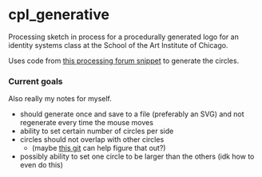 # cpl_generative
Processing sketch in process for a procedurally generated logo for an identity systems class at the School of the Art Institute of Chicago.

Uses code from [this processing forum snippet](https://forum.processing.org/one/topic/filling-a-shape-with-other-shapes.html) to generate the circles.

### Current goals
Also really my notes for myself.

 - should generate once and save to a file (preferably an SVG) and not regenerate every time the mouse moves
 - ability to set certain number of circles per side
 - circles should not overlap with other circles
   - (maybe [this git](https://github.com/martymcguire/ThingiverseCollage/blob/master/ThingiverseCollage.pde) can help figure that out?)
 - possibly ability to set one circle to be larger than the others (idk how to even do this)
